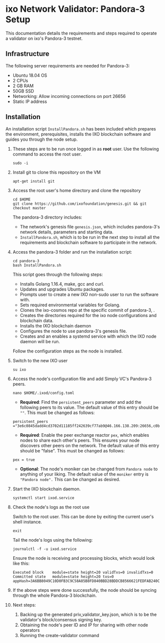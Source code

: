 # ixo Network Validator: Pandora-3 Setup
This documentation details the requirements and steps required to operate a validator on ixo's Pandora-3 testnet.

## Infrastructure

The following server requirements are needed for Pandora-3:
- Ubuntu 18.04 OS 
- 2 CPUs 
- 2 GB RAM 
- 50GB SSD 
- Networking: Allow incoming connections on port 26656 
- Static IP address

## Installation

An installation script `InstallPandora.sh` has been included which prepares the environment, prerequisites, installs the IXO blockchain software and guides you through the node setup.

1. These steps are to be run once logged in as **root** user. Use the following command to access the root user.
    ```
    sudo -i
    ```

2. Install git to clone this repository on the VM
    ```
    apt-get install git
    ```

3. Access the root user's home directory and clone the repository
    ```
    cd $HOME
    git clone https://github.com/ixofoundation/genesis.git && git checkout master
    ```

    The pandora-3 directory includes:
    - The network's genesis file `genesis.json`, which includes pandora-3's network details, parameters and starting data.
    - `InstallPandora.sh`, which is to be run in the next step to install all the requirements and blockchain software to participate in the network.

4. Access the pandora-3 folder and run the installation script:
    ```
    cd pandora-3
    bash InstallPandora.sh
    ```

    This script goes through the following steps:
     - Installs Golang 1.16.4, make, gcc and curl. 
     - Updates and upgrades Ubuntu packages. 
     - Prompts user to create a new IXO non-sudo user to run the software with.
     -  Sets required environmental variables for Golang.
     - Clones the ixo-cosmos repo at the specific commit of pandora-3, <TODO>. 
     - Creates the directories required for the ixo node configurations and blockchain data.
     - Installs the IXO blockchain daemon
     - Configures the node to use pandora-3's genesis file. 
     - Creates and an enables a systemd service with which the IXO node daemon will be run.
     
     Follow the configuration steps as the node is installed.

5. Switch to the new IXO user
	```
	su ixo
	```

6. Access the node's configuration file and add Simply VC's Pandora-3 peers.
	```
	nano $HOME/.ixod/config.toml
	```

    - **Required**: Find the `persistent_peers` parameter and add the following
    peers to its value. The default value of this entry should be `""`. This must be changed as follows:
    
    ```
    persistent_peers ="3e6c0845dadd4cd3702d11185ff242639cf77ab9@46.166.138.209:26656,c0b2d9f8380313f0e2756dc187a96b7c65cae49b@80.64.208.22:26656"
    ```
    - **Required**: Enable the peer exchange reactor `pex`, which enables nodes to share each other's peers. This ensures your node discovers other peers on the network. The default value of this entry should be "false". This must be changed as follows:
    ```
    pex = true 
    ```
    - **Optional**: The node's moniker can be changed from `Pandora node` to
    anything of your liking. The default value of the `moniker` entry is `"Pandora node".` This can be changed as desired.

7. Start the IXO blockchain daemon.
    ```
    systemctl start ixod.service
    ```

8. Check the node's logs as the root use

	Switch to the root user. This can be done by exiting the current user's shell instance.
	```
	exit
	```

	Tail the node's logs using the following:
	```
	journalctl -f -u ixod.service
	```

	Ensure the node is receiving and processing blocks, which would look like this:
	```
	Executed block    module=state height=20 validTxs=0 invalidTxs=0
	Committed state   module=state height=20 txs=0 appHash=3A6BB8049C10D0FB3C9C58A85B8FD840BBD28BDDCB8566621FEDFAB240C2FB5C
	```
9. If the above steps were done successfully, the node should be syncing through the whole Pandora-3 blockchain.

10. Next steps:
    1. Backing up the generated priv_validator_key.json, which is to be the validator's block/consensus signing key.
    2. Obtaining the node's peer ID and IP for sharing with other node operators
    3. Running the create-validator command
